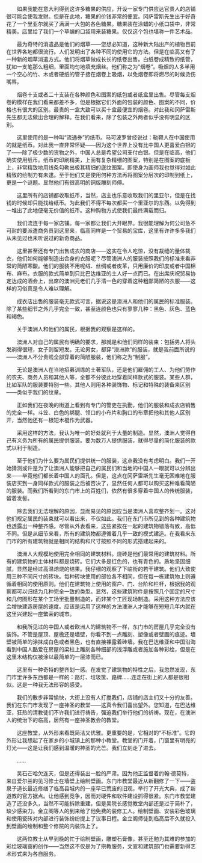 　　如果我能在意大利得到这许多糖果的供应，开设一家专门供应达官贵人的店铺很可能会使我发财。但是在此地，糖果的价钱非常的便宜。冈萨雷斯先生出于好奇花了一个里亚尔就买了满满一大包的各色糖果。糖果装在涂蜡的小纸口袋中，非常精美。店里给了我们一个草编的口袋用来装糖果。仅仅这个包也堪称一件艺术品。

　　最为奇特的消遣品是他们的烟草——您想必知道，这种新大陆出产的植物目前在世界各地都很流行。人们发明出了各种不同的使用它的方法。但是在临高又有了一种新的烟草消遣方式。他们将烟草做成长长的纸卷出售。白纸卷成精致的纸管，犹如一支笔那么粗细，里面均匀地填充烟丝。他们称之为“烟卷”。吸烟的人多半用一个空心的竹、木或者硬纸的管子接在烟卷上吸烟，以免烟卷即将燃尽的时候烫伤嘴唇。

　　烟卷十支或者二十支装在各种颜色和图案的纸包或者纸盒里出售。尽管每支烟卷的模样在我们看来都差不多，但是根据它们外面的包装的颜色、图案的不同，价格也有很大的区别。最贵的一盒大致可以买十盒最便宜的烟卷。对此我和冈萨雷斯先生都无法做出合理的解释。在我们看来，除了包装之外两者似乎没有明显的区别。

　　这里使用的是一种叫“流通券”的纸币。马可波罗曾经说过：鞑靼人在中国使用的就是纸币。对此我一直非常怀疑——因为这个世界上没有比中国人更喜爱白银的了——除了极少数的货物之外，中国人总是希望公司支付白银。但是在临高，他们确实使用纸币。纸币的印刷精美，上面有复杂精细的图案，特别是在图案的底板上，非常精致地用线条勾勒出极其精细的底纹图案。即使身为画师我也觉得对如此精致的绘制力有未逮。至于他们又是使用何种方法再将图案分层次的印制到纸上，更是一个谜题。显然他们有很高明的铜版雕刻师傅。

　　这里所有的店铺都收取纸币，当然，店主也乐意收取我们的里亚尔，但是在找钱的时候却只能找给纸币。为此我们不得不每次都买一个里亚尔的东西。以免得到一堆出了此地便毫无价值的纸币。这种购物方式使我们最终满载而归。

　　我们流连于每一家店铺。每一家都让我们大开眼界。我很能理解为何公司急不可耐的要派遣商务员到这里来，临高同样是一个贸易的宝库，这里有许许多多我们从未见过也未听说过的新奇商品。

　　这里甚至还有专门出售成衣的商店——这实在令人吃惊，没有裁缝的量体裁衣，他们如何能够制造出合身的衣服呢？尽管澳洲人的服装按照我们的标准来看非常的简陋寒酸。他们的服装不用呢绒、丝绸或者皮革，只用廉价的印度或者中国棉布、麻布。衣服的款式简单到只比巴达维亚的土人好一点而已。在出席庆祝贸易协定达成的酒会上，出席的澳洲元老们几乎清一色的穿着这种粗鄙简陋的衣服——这样的习俗真是令人难以理解。

　　成衣店出售的服装毫无款式可言，据说这是澳洲人和他们的属民的标准服装。除了某些细节之外几乎完全一致，甚至连颜色也只有寥寥几种：黑色、灰色、蓝色和褐色。

　　关于澳洲人和他们的属民，根据我的观察是这样的。

　　澳洲人对自己的属民有明确的要求，那就是和他们同样的装束：包括男人将头发剃得很短，女子则留短发。无论男女，都穿“澳洲款”的服装，就是我前面所说的——澳洲人不分贵贱全部穿着的简陋服装，他们称之为“制服”。

　　无论是澳洲人在当地招募训练的土著军队，还是他们雇佣的工人、为他们劳作的农夫、商务人员和其他人等，全都不分彼此地穿着同样款式的服装。某些人群，比如军队的服装要特别一些。其他人则用各种装饰物、标记和特殊的装备来区别——类似于我们的纹章。

　　正如我们在夜晚的街道上看到有专门的警吏在执勤，他们的服装和成衣店销售的完全一样。斗笠、白色的绑腿、领口的小布片和胸口的布章把他和其他人区别开，当然他还有一根短木棍作为武器。

　　采用这样的方法，我认为唯一的好处就利于大量的制造。显然，澳洲人觉得自己有义务为所有的属民提供服装。要为数万人提供服装，就得尽量的简化服装的款式以利于制造。

　　至于他们为什么要为属民们提供统一的服装，这点我没有考虑明白。我们一开始猜测或许是为了让澳洲人能够把自己的属民们和当地的中国人一眼就可以分辨出来——毕竟他们都长着中国人的面孔。但是，这点在冈萨雷斯先生毫无困难地在服装店买到一身同样款式的服装之后被否决了，显然任何人都可以购买这种难看简陋的服装。而我们所看到的东门市上的百姓们，依然有很多穿着中国人的传统服装，留着发髻。

　　除去我们无法理解的原因，显而易见的原因应当是澳洲人喜欢整齐划一。这对他们规定属民的装束就可以看出来，不仅如此。我们在东门市所见到的各种建筑物也透露出一种整齐感。尽管从外表看来，这些紧挨在一起的建筑物错落有致，高低不同。但是从细节来看，所有的建筑物都遵循着几乎一致的模式建造。在我看来东门市的所有建筑物就是相同的结构和尺寸按照不同的形式搭建起来的。

　　澳洲人大规模地使用完全相同的建筑材料。烧砖是他们最常用的建筑材料。所有的建筑物的主体材料都是烧砖。它们大多是红色的，也有青色的。质地坚固细腻，显然是经过高温焙烧的结果。我仔细的观察了下临街的若干建筑。他们大致使用三种不同尺寸的砖块。每种砖块使用的部位各不相同，但在每一栋建筑物上则遵循着相同的使用原则。他们在建筑物上使用的窗户、门、台阶和栏杆，根据我的观察都可以归结为几种完全一致的类型。显然，这些建筑附件是按照几个固定的尺寸和几何图形在某个工场里批量制造的，而非某个工匠现场制造。采用这种方法应该会增快建造房屋的速度。应该是运用了这样的方法澳洲人才能够在短短几年内就在这里兴建起一座繁荣的城市。

　　和我所见过的中国人或者欧洲人的建筑物不一样，东门市的房屋几乎完全没有装饰。不管是屋顶、屋檐还是墙壁，你看不到一点雕刻、塑像或者壁画的痕迹。墙壁被简单的涂抹成白色或者黑色，也有直接裸露着砖墙。我在巴达维亚和中国沿海看到中国人酷爱在房屋的梁柱上雕刻各种细部的浅浮雕或者施加各种彩绘，但是在这里木结构仅被涂以最简单的一层漆而已。

　　这里有一种奇特的整齐划一感。在发觉了建筑物的特性之后，我忽然发现，东门市里许多东西都是一样的：路灯、垃圾筐、路牌……连走在街上的人都是很相似。这是一种我无法形容的感受。

　　我们的散步非常愉快，大街上没有人打搅我们，店铺的店主们又十分的友善。我们在东门市发现了一座神圣的教堂——这真令我们喜出望外。您知道，在巴达维亚，狂热的清教徒们不许我们进行祷告，强迫我们举行他们的祈祷。现在，在澳洲人的统治下的临高，居然有一座神圣教会的教堂。

　　这座教堂，从外形来看既简洁又优雅。更重要的是，它相对的“不标准”。它的外形让我想起了在家乡的小城镇上的那种小教堂。教堂的门开着，门窗里有明亮的灯光——这是让我们感到温暖的神圣的光芒。我们立刻走了进去。

　　……

　　吴石芒哈欠连天，但是还得装出一脸的严肃。因为他正监督着约翰·德莫特，来自爱尔兰的见习修士在墙壁上绘制壁画。东门市教堂最近从新翻修了一下——盗泉子道长最近修缮了临高县城内的一座早已荒废的旧观，举行了开光大典，成了新道教的官方据点。让他感到竞争，因而对硬件和软件建设抓得很紧。东门市教堂建造了还没多久，当然不可能拆除重建，但是吴院长感觉教堂内部还是过于简朴了，缺少感染力。金立阁等人的到来给了他免费的装修工人。绘制壁画、安装彩色玻璃和使用瓷砖对内部进行装饰纷纷提上了议事日程。金立阁师徒到临高后不久就投入到壁画的绘制和整个修院的内装饰上了。

　　这两位教士从早到晚的忙于绘制壁画，雕塑石膏像，甚至还勉为其难的参加的彩绘玻璃窗的创作——当然这不仅是为了宗教服务，文宣和建筑部门也需要新得艺术形式来为各自服务。
